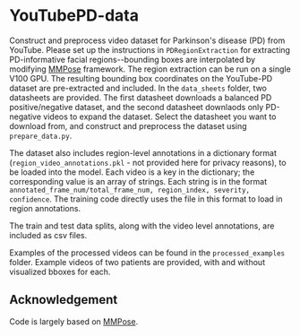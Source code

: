# YouTubePD-data
Construct and preprocess video dataset for Parkinson's disease (PD) from YouTube. Please set up the instructions in `PDRegionExtraction` for extracting PD-informative facial regions--bounding boxes are interpolated by modifying [MMPose](https://github.com/open-mmlab/mmpose) framework. The region extraction can be run on a single V100 GPU. The resulting bounding box coordinates on the YouTube-PD dataset are pre-extracted and included. In the `data_sheets` folder, two datasheets are provided. The first datasheet downloads a balanced PD positive/negative dataset, and the second datasheet downlaods only PD-negative videos to expand the dataset. Select the datasheet you want to download from, and construct and preprocess the dataset using `prepare_data.py`.

The dataset also includes region-level annotations in a dictionary format (`region_video_annotations.pkl` - not provided here for privacy reasons), to be loaded into the model. Each video is a key in the dictionary; the corresponding value is an array of strings. Each string is in the format `annotated_frame_num/total_frame_num, region_index, severity, confidence`. The training code directly uses the file in this format to load in region annotations.

The train and test data splits, along with the video level annotations, are included as csv files.

Examples of the processed videos can be found in the `processed_examples` folder. Example videos of two patients are provided, with and without visualized bboxes for each.

## Acknowledgement

Code is largely based on [MMPose](https://github.com/open-mmlab/mmpose).
